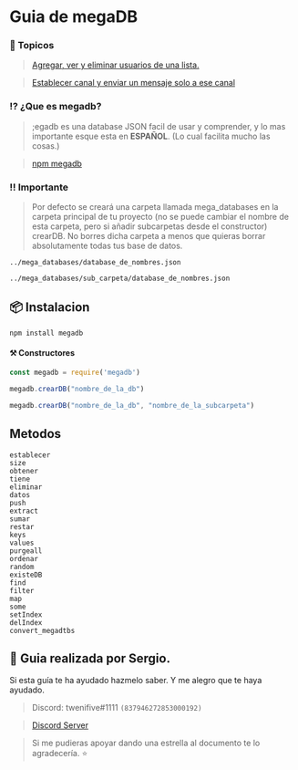 # Guia de megaDB 

### 📖 Topicos

> [Agregar, ver y eliminar usuarios de una lista.](comandos/usuario.js)

> [Establecer canal y enviar un mensaje solo a ese canal](comandos/canal.js)

### ⁉ ¿Que es megadb?
> ;egadb es una database JSON facil de usar y comprender, y lo mas importante esque esta en **ESPAÑOL**. (Lo cual facilita mucho las cosas.)

> [npm megadb](https://www.npmjs.com/package/megadb)

### ‼ Importante
> Por defecto se creará una carpeta llamada mega_databases en la carpeta principal de tu proyecto (no se puede cambiar el nombre de esta carpeta, pero si añadir subcarpetas desde el constructor) crearDB. No borres dicha carpeta a menos que quieras borrar absolutamente todas tus base de datos.
```
../mega_databases/database_de_nombres.json

../mega_databases/sub_carpeta/database_de_nombres.json
```
## 📦 Instalacion
```
npm install megadb
```
#### ⚒ Constructores
```js
const megadb = require('megadb')

megadb.crearDB("nombre_de_la_db")

megadb.crearDB("nombre_de_la_db", "nombre_de_la_subcarpeta")
```
## Metodos
```
establecer
size
obtener
tiene
eliminar
datos
push
extract
sumar
restar
keys
values
purgeall
ordenar
random
existeDB
find
filter
map
some
setIndex
delIndex
convert_megadtbs
```
## 👤 Guia realizada por Sergio.
 Si esta guía te ha ayudado hazmelo saber. Y me alegro que te haya ayudado.
  
> Discord: twenifive#1111 `(837946272853000192)`

> [Discord Server](https://discord.gg/tCYAPYbK3x)

> Si me pudieras apoyar dando una estrella al documento te lo agradecería. ⭐ 
